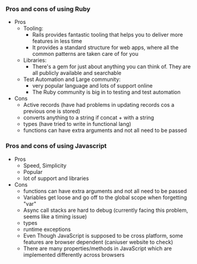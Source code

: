 ### Pros and cons of using Ruby
  - Pros
    - Tooling:
      - Rails provides fantastic tooling that helps you to deliver more features in less time
      - It provides a standard structure for web apps, where all the common patterns are taken care of for you
    - Libraries:
      - There's a gem for just about anything you can think of. They are all publicly available and searchable
    - Test Automation and Large community:
      - very popular language and lots of support online
      - The Ruby community is big in to testing and test automation
  - Cons
    - Active records (have had problems in updating records cos a previous one is stored)
    - converts anything to a string if concat + with a string
    - types (have tried to write in functional lang)
    - functions can have extra arguments and not all need to be passed

### Pros and cons of using Javascript
  - Pros
    - Speed, Simplicity
    - Popular
    - lot of support and libraries
  - Cons
    - functions can have extra arguments and not all need to be passed
    - Variables get loose and go off to the global scope when forgetting "var"
    - Async call stacks are hard to debug (currently facing this problem, seems like a timing issue)
    - types
    - runtime exceptions
    - Even Though JavaScript is supposed to be cross platform, some features are browser dependent (caniuser website to check)
    - There are many properties/methods in JavaScript which are implemented differently across browsers
